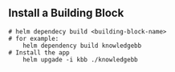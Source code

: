 ## Install a Building Block

```
# helm dependecy build <building-block-name>
# for example:
    helm dependency build knowledgebb
# Install the app
    helm upgade -i kbb ./knowledgebb
```
